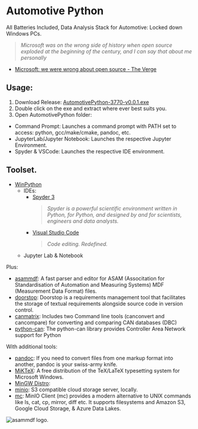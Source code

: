 # Automotive Python

All Batteries Included, Data Analysis Stack for Automotive: Locked down Windows PCs.

> *Microsoft was on the wrong side of history when open source exploded at the beginning of the century, and I can say that about me personally*
  - [Microsoft: we were wrong about open source - The Verge](https://www.theverge.com/2020/5/18/21262103/microsoft-open-source-linux-history-wrong-statement)
    
## Usage:

1. Download Release: [AutomotivePython-3770-v0.0.1.exe](https://github.com/AutomotiveDevOps/AutomotivePython/releases/download/v0.0.0-apfel/AutomotivePython-3770-v0.0.1.exe)
2. Double click on the exe and extract where ever best suits you.
3. Open AutomotivePython folder:
  - Command Prompt: Launches a command prompt with PATH set to access: python, gcc/make/cmake, pandoc, etc.
  - JupyterLab/Jupyter Notebook: Launches the respective Jupyter Environment.
  - Spyder & VSCode: Launches the respective IDE environment.


## Toolset.

- [WinPython](https://winpython.github.io/)
  - IDEs:
    - [Spyder 3](https://www.spyder-ide.org/)
      > *Spyder is a powerful scientific environment written in Python, for Python, and designed by and for scientists, engineers and data analysts.*
    - [Visual Studio Code](https://code.visualstudio.com/)
      > *Code editing.
Redefined.*
  - Jupyter Lab & Notebook
  
Plus:

- [asammdf](https://asammdf.readthedocs.io/en/latest/): A fast parser and editor for ASAM (Associtation for Standardisation of Automation and Measuring Systems) MDF (Measurement Data Format) files.
- [doorstop](https://doorstop.readthedocs.io/en/latest/): Doorstop is a requirements management tool that facilitates the storage of textual requirements alongside source code in version control.
- [canmatrix](https://canmatrix.readthedocs.io/en/latest/): Includes two Command line tools (canconvert and cancompare) for converting and comparing CAN databases (DBC)
- [python-can](https://python-can.readthedocs.io/en/master): The python-can library provides Controller Area Network support for Python

With additional tools:

- [pandoc](https://pandoc.org/): If you need to convert files from one markup format into another, pandoc is your swiss-army knife.
- [MiKTeX](https://miktex.org/): A free distribution of the TeX/LaTeX typesetting system for Microsoft Windows. 
- [MinGW Distro](https://nuwen.net/mingw.html): 
- [minio](https://min.io/): S3 compatible cloud storage server, locally.
- [mc](https://docs.min.io/docs/minio-client-complete-guide.html): MinIO Client (mc) provides a modern alternative to UNIX commands like ls, cat, cp, mirror, diff etc. It supports filesystems and Amazon S3, Google Cloud Storage, & Azure Data Lakes.

![asammdf logo.](https://asammdf.readthedocs.io/en/latest/_static/asammdf.png)
